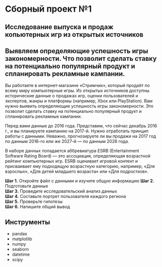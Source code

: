 # Сборный проект №1

## Исследование выпуска и продаж копьютерных игр из открытых источников
## Выявляем определяющие успешность игры закономерности. Что позволит сделать ставку на потенциально популярный продукт и спланировать рекламные кампании.  

Вы работаете в интернет-магазине «Стримчик», который продаёт по всему миру компьютерные игры. Из открытых источников доступны исторические данные о продажах игр, оценки пользователей и экспертов, жанры и платформы (например, Xbox или PlayStation). Вам нужно выявить определяющие успешность игры закономерности. Это позволит сделать ставку на потенциально популярный продукт и спланировать рекламные кампании.  

Перед вами данные до 2016 года. Представим, что сейчас декабрь 2016 г., и вы планируете кампанию на 2017-й. Нужно отработать принцип работы с данными. Неважно, прогнозируете ли вы продажи на 2017 год по данным 2016-го или же 2027-й — по данным 2026 года.  

В наборе данных попадается аббревиатура ESRB (Entertainment Software Rating Board) — это ассоциация, определяющая возрастной рейтинг компьютерных игр. ESRB оценивает игровой контент и присваивает ему подходящую возрастную категорию, например, «Для взрослых», «Для детей младшего возраста» или «Для подростков».

**Шаг 1.** Откройте файл с данными и изучите общую информацию 
**Шаг 2.** Подготовьте данные    
**Шаг 3.** Проведите исследовательский анализ данных  
**Шаг 4.** Составьте портрет пользователя каждого региона  
**Шаг 5.** Проверьте гипотезы  
**Шаг 6.** Напишите общий вывод 

## Инструменты
* pandas
* matplotlib
* numpy
* seaborn
* datetime
* scipy
 
